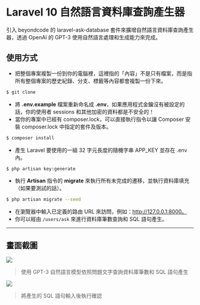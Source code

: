 # Laravel 10 自然語言資料庫查詢產生器

引入 beyondcode 的 laravel-ask-database 套件來擴增自然語言資料庫查詢產生器，透過 OpenAI 的 GPT-3 使用自然語言處理和生成能力來完成。

## 使用方式
- 把整個專案複製一份到你的電腦裡，這裡指的「內容」不是只有檔案，而是指所有整個專案的歷史紀錄、分支、標籤等內容都會複製一份下來。
```sh
$ git clone
```
- 將 __.env.example__ 檔案重新命名成 __.env__，如果應用程式金鑰沒有被設定的話，你的使用者 sessions 和其他加密的資料都是不安全的！
- 當你的專案中已經有 composer.lock，可以直接執行指令以讓 Composer 安裝 composer.lock 中指定的套件及版本。
```sh
$ composer install
```
- 產生 Laravel 要使用的一組 32 字元長度的隨機字串 APP_KEY 並存在 .env 內。
```sh
$ php artisan key:generate
```
- 執行 __Artisan__ 指令的 __migrate__ 來執行所有未完成的遷移，並執行資料庫填充（如果要測試的話）。
```sh
$ php artisan migrate --seed
```
- 在瀏覽器中輸入已定義的路由 URL 來訪問，例如：http://127.0.0.1:8000。
- 你可以經由 `/users/ask` 來進行資料庫筆數查詢和 SQL 語句產生。

----

## 畫面截圖
![](https://i.imgur.com/qm2acMI.png)
> 使用 GPT-3 自然語言模型依照問題文字查詢資料庫筆數和 SQL 語句產生

![](https://i.imgur.com/98cgiqi.png)
> 將產生的 SQL 語句輸入後執行確認